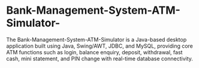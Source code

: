 # Bank-Management-System-ATM-Simulator-
The Bank-Management-System-ATM-Simulator is a Java-based desktop application built using Java, Swing/AWT, JDBC, and MySQL, providing core ATM functions such as login, balance enquiry, deposit, withdrawal, fast cash, mini statement, and PIN change with real-time database connectivity.
